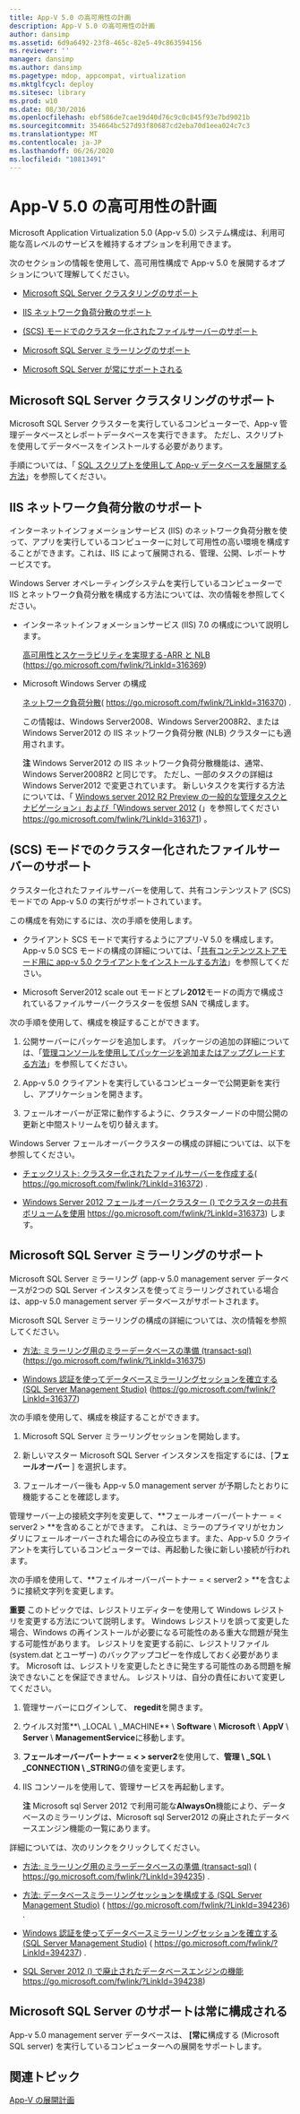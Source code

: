 ```yaml
---
title: App-V 5.0 の高可用性の計画
description: App-V 5.0 の高可用性の計画
author: dansimp
ms.assetid: 6d9a6492-23f8-465c-82e5-49c863594156
ms.reviewer: ''
manager: dansimp
ms.author: dansimp
ms.pagetype: mdop, appcompat, virtualization
ms.mktglfcycl: deploy
ms.sitesec: library
ms.prod: w10
ms.date: 08/30/2016
ms.openlocfilehash: ebf586de7cae19d40d76c9c0c845f93e7bd9021b
ms.sourcegitcommit: 354664bc527d93f80687cd2eba70d1eea024c7c3
ms.translationtype: MT
ms.contentlocale: ja-JP
ms.lasthandoff: 06/26/2020
ms.locfileid: "10813491"
---
```

# App-V 5.0 の高可用性の計画


Microsoft Application Virtualization 5.0 (App-v 5.0) システム構成は、利用可能な高レベルのサービスを維持するオプションを利用できます。

次のセクションの情報を使用して、高可用性構成で App-v 5.0 を展開するオプションについて理解してください。

-   [Microsoft SQL Server クラスタリングのサポート](#bkmk-sqlcluster)

-   [IIS ネットワーク負荷分散のサポート](#bkmk-iisloadbal)

-   [(SCS) モードでのクラスター化されたファイルサーバーのサポート](#bkmk-clusterscsmode)

-   [Microsoft SQL Server ミラーリングのサポート](#bkmk-sqlmirroring)

-   [Microsoft SQL Server が常にサポートされる](#bkmk-sqlalwayson)

## <a href="" id="bkmk-sqlcluster"></a>Microsoft SQL Server クラスタリングのサポート


Microsoft SQL Server クラスターを実行しているコンピューターで、App-v 管理データベースとレポートデータベースを実行できます。 ただし、スクリプトを使用してデータベースをインストールする必要があります。

手順については、「 [SQL スクリプトを使用して App-v データベースを展開する方法](how-to-deploy-the-app-v-databases-by-using-sql-scripts.md)」を参照してください。

## <a href="" id="bkmk-iisloadbal"></a>IIS ネットワーク負荷分散のサポート


インターネットインフォメーションサービス (IIS) のネットワーク負荷分散を使って、アプリを実行しているコンピューターに対して可用性の高い環境を構成することができます。これは、IIS によって展開される、管理、公開、レポートサービスです。

Windows Server オペレーティングシステムを実行しているコンピューターで IIS とネットワーク負荷分散を構成する方法については、次の情報を参照してください。

-   インターネットインフォメーションサービス (IIS) 7.0 の構成について説明します。

    [高可用性とスケーラビリティを実現する-ARR と NLB](https://go.microsoft.com/fwlink/?LinkId=316369) (https://go.microsoft.com/fwlink/?LinkId=316369)

-   Microsoft Windows Server の構成

    [ネットワーク負荷分散](https://go.microsoft.com/fwlink/?LinkId=316370)( https://go.microsoft.com/fwlink/?LinkId=316370) .

    この情報は、Windows Server2008、Windows Server2008R2、または Windows Server2012 の IIS ネットワーク負荷分散 (NLB) クラスターにも適用されます。

    **注** Windows Server2012 の IIS ネットワーク負荷分散機能は、通常、Windows Server2008R2 と同じです。 ただし、一部のタスクの詳細は Windows Server2012 で変更されています。 新しいタスクを実行する方法については、「 [Windows server 2012 R2 Preview の一般的な管理タスクとナビゲーション」および「Windows server 2012](https://go.microsoft.com/fwlink/?LinkId=316371) (」を参照してください https://go.microsoft.com/fwlink/?LinkId=316371) 。

     

## <a href="" id="bkmk-clusterscsmode"></a>(SCS) モードでのクラスター化されたファイルサーバーのサポート


クラスター化されたファイルサーバーを使用して、共有コンテンツストア (SCS) モードでの App-v 5.0 の実行がサポートされています。

この構成を有効にするには、次の手順を使用します。

-   クライアント SCS モードで実行するようにアプリ-V 5.0 を構成します。 App-v 5.0 SCS モードの構成の詳細については、「[共有コンテンツストアモード用に app-v 5.0 クライアントをインストールする方法](how-to-install-the-app-v-50-client-for-shared-content-store-mode.md)」を参照してください。

-   Microsoft Server2012 scale out モードとプレ**2012**モードの両方で構成されているファイルサーバークラスターを仮想 SAN で構成します。

次の手順を使用して、構成を検証することができます。

1.  公開サーバーにパッケージを追加します。 パッケージの追加の詳細については、「[管理コンソールを使用してパッケージを追加またはアップグレードする方法](how-to-add-or-upgrade-packages-by-using-the-management-console-beta-gb18030.md)」を参照してください。

2.  App-v 5.0 クライアントを実行しているコンピューターで公開更新を実行し、アプリケーションを開きます。

3.  フェールオーバーが正常に動作するように、クラスターノードの中間公開の更新と中間ストリームを切り替えます。

Windows Server フェールオーバークラスターの構成の詳細については、以下を参照してください。

-   [チェックリスト: クラスター化されたファイルサーバーを作成する](https://go.microsoft.com/fwlink/?LinkId=316372)( https://go.microsoft.com/fwlink/?LinkId=316372) .

-   [Windows Server 2012 フェールオーバークラスター () でクラスターの共有ボリュームを使用](https://go.microsoft.com/fwlink/?LinkId=316373) https://go.microsoft.com/fwlink/?LinkId=316373) します。

## <a href="" id="bkmk-sqlmirroring"></a>Microsoft SQL Server ミラーリングのサポート


Microsoft SQL Server ミラーリング (app-v 5.0 management server データベースが2つの SQL Server インスタンスを使ってミラーリングされている場合は、app-v 5.0 management server データベースがサポートされます。

Microsoft SQL Server ミラーリングの構成の詳細については、次の情報を参照してください。

-   [方法: ミラーリング用のミラーデータベースの準備 (transact-sql)](https://go.microsoft.com/fwlink/?LinkId=316375) (https://go.microsoft.com/fwlink/?LinkId=316375)

-   [Windows 認証を使ってデータベースミラーリングセッションを確立する (SQL Server Management Studio)](https://go.microsoft.com/fwlink/?LinkId=316377) (https://go.microsoft.com/fwlink/?LinkId=316377)

次の手順を使用して、構成を検証することができます。

1.  Microsoft SQL Server ミラーリングセッションを開始します。

2.  新しいマスター Microsoft SQL Server インスタンスを指定するには、[**フェールオーバー** ] を選択します。

3.  フェールオーバー後も App-v 5.0 management server が予期したとおりに機能することを確認します。

管理サーバー上の接続文字列を変更して、**フェールオーバーパートナー = &lt; server2 &gt; **を含めることができます。 これは、ミラーのプライマリがセカンダリにフェールオーバーされた場合にのみ役立ちます。また、App-v 5.0 クライアントを実行しているコンピューターでは、再起動した後に新しい接続が行われます。

次の手順を使用して、**フェイルオーバーパートナー = &lt; server2 &gt; **を含むように接続文字列を変更します。

**重要** このトピックでは、レジストリエディターを使用して Windows レジストリを変更する方法について説明します。 Windows レジストリを誤って変更した場合、Windows の再インストールが必要になる可能性のある重大な問題が発生する可能性があります。 レジストリを変更する前に、レジストリファイル (system.dat とユーザー) のバックアップコピーを作成しておく必要があります。 Microsoft は、レジストリを変更したときに発生する可能性のある問題を解決できないことを保証できません。 レジストリは、自分の責任において変更してください。

 

1.  管理サーバーにログインして、 **regedit**を開きます。

2.  ウイルス対策**\ _LOCAL \ _MACHINE**  \\  **Software**  \\  **Microsoft**  \\  **AppV**  \\  **Server**  \\  **ManagementService**に移動します。

3.  **フェールオーバーパートナー = &lt; &gt; server2**を使用して、**管理 \ _SQL \ _CONNECTION \ _STRING**の値を変更します。

4.  IIS コンソールを使用して、管理サービスを再起動します。

    **注** Microsoft sql Server 2012 で利用可能な**AlwaysOn**機能により、データベースのミラーリングは、Microsoft sql Server2012 の廃止されたデータベースエンジン機能の一覧にあります。

     

詳細については、次のリンクをクリックしてください。

-   [方法: ミラーリング用のミラーデータベースの準備 (transact-sql)](https://go.microsoft.com/fwlink/?LinkId=394235) ( https://go.microsoft.com/fwlink/?LinkId=394235) .

-   [方法: データベースミラーリングセッションを構成する (SQL Server Management Studio)](https://go.microsoft.com/fwlink/?LinkId=394236) ( https://go.microsoft.com/fwlink/?LinkId=394236) .

-   [Windows 認証を使ってデータベースミラーリングセッションを確立する (SQL Server Management Studio)](https://go.microsoft.com/fwlink/?LinkId=394237) ( https://go.microsoft.com/fwlink/?LinkId=394237) .

-   [SQL Server 2012 () で廃止されたデータベースエンジンの機能](https://go.microsoft.com/fwlink/?LinkId=394238) https://go.microsoft.com/fwlink/?LinkId=394238)

## <a href="" id="bkmk-sqlalwayson"></a>Microsoft SQL Server のサポートは常に構成される


App-v 5.0 management server データベースは、 **[常に**構成する (Microsoft SQL server) を実行しているコンピューターへの展開をサポートします。

## 関連トピック


[App-V の展開計画](planning-to-deploy-app-v.md)

 

 





